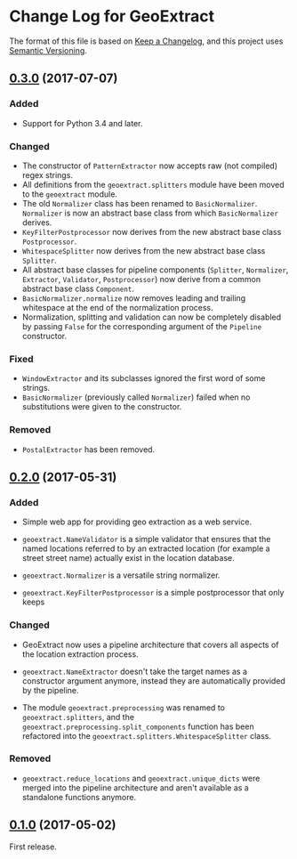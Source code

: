 # Change Log for GeoExtract

The format of this file is based on [Keep a Changelog], and this
project uses [Semantic Versioning].


## [0.3.0] (2017-07-07)

### Added

- Support for Python 3.4 and later.

### Changed

- The constructor of `PatternExtractor` now accepts raw (not compiled) regex
  strings.
- All definitions from the `geoextract.splitters` module have been moved to
  the `geoextract` module.
- The old `Normalizer` class has been renamed to `BasicNormalizer`.
  `Normalizer` is now an abstract base class from which `BasicNormalizer`
  derives.
- `KeyFilterPostprocessor` now derives from the new abstract base class
  `Postprocessor`.
- `WhitespaceSplitter` now derives from the new abstract base class
  `Splitter`.
- All abstract base classes for pipeline components (`Splitter`, `Normalizer`,
  `Extractor`, `Validator`, `Postprocessor`) now derive from a common abstract
  base class `Component`.
- `BasicNormalizer.normalize` now removes leading and trailing whitespace at
  the end of the normalization process.
- Normalization, splitting and validation can now be completely disabled by
  passing `False` for the corresponding argument of the `Pipeline` constructor.

### Fixed

- `WindowExtractor` and its subclasses ignored the first word of some strings.
- `BasicNormalizer` (previously called `Normalizer`) failed when no
  substitutions were given to the constructor.

### Removed

- `PostalExtractor` has been removed.


## [0.2.0] (2017-05-31)

### Added

- Simple web app for providing geo extraction as a web service.

- `geoextract.NameValidator` is a simple validator that ensures that the
  named locations referred to by an extracted location (for example a street
  street name) actually exist in the location database.

- `geoextract.Normalizer` is a versatile string normalizer.

- `geoextract.KeyFilterPostprocessor` is a simple postprocessor that only keeps

### Changed

- GeoExtract now uses a pipeline architecture that covers all aspects of the
  location extraction process.

- `geoextract.NameExtractor` doesn't take the target names as a constructor
  argument anymore, instead they are automatically provided by the pipeline.

- The module `geoextract.preprocessing` was renamed to `geoextract.splitters`,
  and the `geoextract.preprocessing.split_components` function has been
  refactored into the `geoextract.splitters.WhitespaceSplitter` class.

### Removed

- `geoextract.reduce_locations` and `geoextract.unique_dicts` were merged into
  the pipeline architecture and aren't available as a standalone functions
  anymore.


## [0.1.0] (2017-05-02)

First release.


[Keep a Changelog]: http://keepachangelog.com
[Semantic Versioning]: http://semver.org/

[Unreleased]: https://github.com/stadt-karlsruhe/geoextract/compare/v0.2.0...master
[0.3.0]: https://github.com/stadt-karlsruhe/geoextract/compare/v0.2.0...v0.3.0
[0.2.0]: https://github.com/stadt-karlsruhe/geoextract/compare/v0.1.0...v0.2.0
[0.1.0]: https://github.com/stadt-karlsruhe/geoextract/commits/v0.1.0

